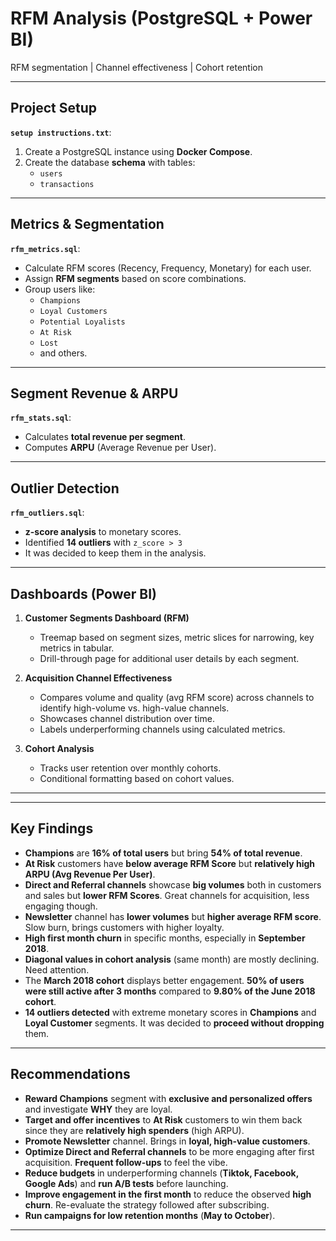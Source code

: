 # RFM Analysis (PostgreSQL + Power BI)

RFM segmentation | Channel effectiveness | Cohort retention

---

## Project Setup

**`setup instructions.txt`**:

1. Create a PostgreSQL instance using **Docker Compose**.
2. Create the database **schema** with tables:
   - `users`
   - `transactions`

---

## Metrics & Segmentation

**`rfm_metrics.sql`**:

- Calculate RFM scores (Recency, Frequency, Monetary) for each user.
- Assign **RFM segments** based on score combinations.
- Group users like:
  - `Champions`
  - `Loyal Customers`
  - `Potential Loyalists`
  - `At Risk`
  - `Lost`
  - and others.

---

## Segment Revenue & ARPU

**`rfm_stats.sql`**:

- Calculates **total revenue per segment**.
- Computes **ARPU** (Average Revenue per User).
---

## Outlier Detection

**`rfm_outliers.sql`**:

- **z-score analysis** to monetary scores.
- Identified **14 outliers** with `z_score > 3`
- It was decided to keep them in the analysis.

---

## Dashboards (Power BI)

1. **Customer Segments Dashboard (RFM)**
   - Treemap based on segment sizes, metric slices for narrowing, key metrics in tabular.
   - Drill-through page for additional user details by each segment.

2. **Acquisition Channel Effectiveness**
   - Compares volume and quality (avg RFM score) across channels to identify high-volume vs. high-value channels.
   - Showcases channel distribution over time.
   - Labels underperforming channels using calculated metrics.

3. **Cohort Analysis**
   - Tracks user retention over monthly cohorts.
   - Conditional formatting based on cohort values.

---

---

## Key Findings

- **Champions** are **16% of total users** but bring **54% of total revenue**.
- **At Risk** customers have **below average RFM Score** but **relatively high ARPU (Avg Revenue Per User)**.
- **Direct and Referral channels** showcase **big volumes** both in customers and sales but **lower RFM Scores**. Great channels for acquisition, less engaging though.
- **Newsletter** channel has **lower volumes** but **higher average RFM score**. Slow burn, brings customers with higher loyalty.
- **High first month churn** in specific months, especially in **September 2018**.
- **Diagonal values in cohort analysis** (same month) are mostly declining. Need attention.
- The **March 2018 cohort** displays better engagement. **50% of users were still active after 3 months** compared to **9.80% of the June 2018 cohort**.
- **14 outliers detected** with extreme monetary scores in **Champions** and **Loyal Customer** segments. It was decided to **proceed without dropping** them.

---

## Recommendations

- **Reward Champions** segment with **exclusive and personalized offers** and investigate **WHY** they are loyal.
- **Target and offer incentives** to **At Risk** customers to win them back since they are **relatively high spenders** (high ARPU).
- **Promote Newsletter** channel. Brings in **loyal, high-value customers**.
- **Optimize Direct and Referral channels** to be more engaging after first acquisition. **Frequent follow-ups** to feel the vibe.
- **Reduce budgets** in underperforming channels (**Tiktok, Facebook, Google Ads**) and **run A/B tests** before launching.
- **Improve engagement in the first month** to reduce the observed **high churn**. Re-evaluate the strategy followed after subscribing.
- **Run campaigns for low retention months** (**May to October**).



---

